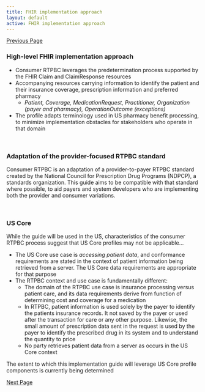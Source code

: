 ```yaml
---
title: FHIR implementation approach
layout: default
active: FHIR implementation approach
---
```


[Previous Page](CARIN_Initiative_and_Consumer_RTPBC.html)

### High-level FHIR implementation approach
* Consumer RTPBC leverages the predetermination process supported by the FHIR Claim and ClaimResponse resources
* Accompanying resources carrying information to identify the patient and their insurance coverage, prescription information and preferred pharmacy
	* *Patient, Coverage, MedicationRequest, Practitioner, Organization (payer and pharmacy), OperationOutcome (exceptions)*
* The profile adapts terminology used in US pharmacy benefit processing, to minimize implementation obstacles for stakeholders who operate in that domain

<br>

### Adaptation of the provider-focused RTPBC standard
Consumer RTPBC is an adaptation of a provider-to-payer RTPBC standard created by the National Council for Prescription Drug Programs (NDPCP), a standards organization. This guide aims to be compatible with that standard where possible, to aid payers and system developers who are implementing both the provider and consumer variations.

<br>

### US Core
While the guide will be used in the US, characteristics of the consumer RTPBC process suggest that US Core profiles may not be applicable...

* The US Core use case is *accessing patient data*, and conformance requirements are stated in the context of patient information being retrieved from a server. The US Core data requirements are appropriate for that purpose
* The RTPBC context and use case is fundamentally different:
	* The domain of the RTPBC use case is insurance processing versus patient care, and its data requirements derive from function of determining cost and coverage for a medication 
	* In RTPBC, patient information is used solely by the payer to identify the patients insurance records. It not saved by the payer or used after the transaction for care or any other purpose. Likewise, the small amount of prescription data sent in the request is used by the payer to identify the prescribed drug in its system and to understand the quantity to price
	* No party retrieves patient data from a server as occurs in the US Core context

The extent to which this implementation guide will leverage US Core profile components is currently being determined 





[Next Page](Use_Case_and_Scenarios.html)